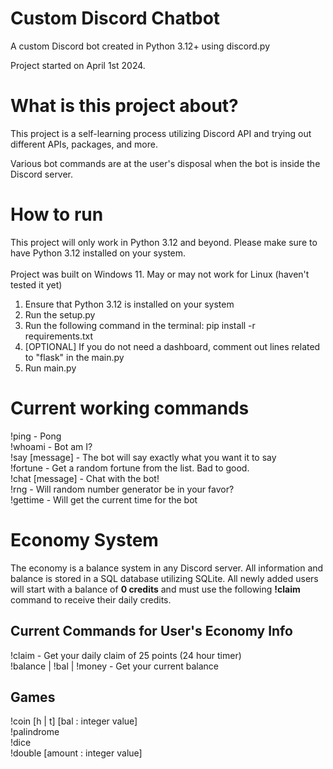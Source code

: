 # Custom Discord Chatbot
A custom Discord bot created in Python 3.12+ using discord.py <br/>
 
Project started on April 1st 2024. <br/>

# What is this project about?
This project is a self-learning process utilizing Discord API and trying out different
APIs, packages, and more. <br/>
 
Various bot commands are at the user's disposal when the bot is inside the Discord
server. <br/>

# How to run
This project will only work in Python 3.12 and beyond. Please make sure to have Python 3.12 installed on your system.<br>
<br>
Project was built on Windows 11. May or may not work for Linux (haven't tested it yet)

1) Ensure that Python 3.12 is installed on your system
2) Run the setup.py
3) Run the following command in the terminal: pip install -r requirements.txt
4) [OPTIONAL] If you do not need a dashboard, comment out lines related to "flask" in the main.py
5) Run main.py
 
# Current working commands
!ping - Pong <br/>
!whoami - Bot am I? <br/>
!say [message] - The bot will say exactly what you want it to say <br/>
!fortune - Get a random fortune from the list. Bad to good. <br/>
!chat [message] - Chat with the bot! <br/>
!rng - Will random number generator be in your favor? <br/>
!gettime - Will get the current time for the bot <br/>

# Economy System
The economy is a balance system in any Discord server. All information and balance is stored in a SQL database 
utilizing SQLite. All newly added users will start with a balance of **0 credits** and must use the following 
**!claim** command to receive their daily credits.

## Current Commands for User's Economy Info
!claim - Get your daily claim of 25 points (24 hour timer) <br/>
!balance | !bal | !money - Get your current balance <br/>

## Games
!coin [h | t] [bal : integer value] <br/>
!palindrome <br>
!dice <br>
!double [amount : integer value] <br>
 